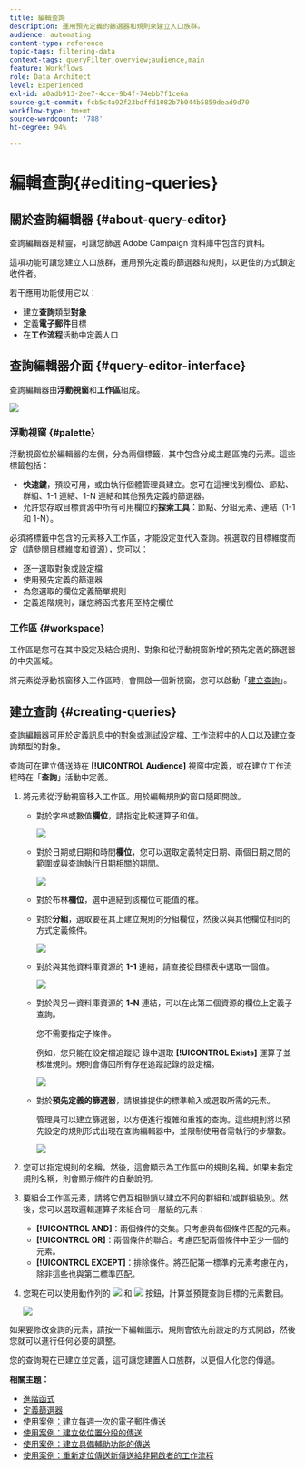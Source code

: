 ```yaml
---
title: 編輯查詢
description: 運用預先定義的篩選器和規則來建立人口族群。
audience: automating
content-type: reference
topic-tags: filtering-data
context-tags: queryFilter,overview;audience,main
feature: Workflows
role: Data Architect
level: Experienced
exl-id: a0adb913-2ee7-4cce-9b4f-74ebb7f1ce6a
source-git-commit: fcb5c4a92f23bdffd1082b7b044b5859dead9d70
workflow-type: tm+mt
source-wordcount: '788'
ht-degree: 94%

---
```


# 編輯查詢{#editing-queries}

## 關於查詢編輯器 {#about-query-editor}

查詢編輯器是精靈，可讓您篩選 Adobe Campaign 資料庫中包含的資料。

這項功能可讓您建立人口族群，運用預先定義的篩選器和規則，以更佳的方式鎖定收件者。

若干應用功能使用它以：

* 建立&#x200B;**查詢**&#x200B;類型&#x200B;**對象**
* 定義&#x200B;**電子郵件**&#x200B;目標
* 在&#x200B;**工作流程**&#x200B;活動中定義人口

## 查詢編輯器介面 {#query-editor-interface}

查詢編輯器由&#x200B;**浮動視窗**&#x200B;和&#x200B;**工作區**&#x200B;組成。

![](assets/query_editor_overview.png)

### 浮動視窗 {#palette}

浮動視窗位於編輯器的左側，分為兩個標籤，其中包含分成主題區塊的元素。這些標籤包括：

* **快速鍵**，預設可用，或由執行個體管理員建立。您可在這裡找到欄位、節點、群組、1-1 連結、1-N 連結和其他預先定義的篩選器。
* 允許您存取目標資源中所有可用欄位的&#x200B;**探索工具**：節點、分組元素、連結（1-1 和 1-N）。

必須將標籤中包含的元素移入工作區，才能設定並代入查詢。視選取的目標維度而定（請參閱[目標維度和資源](../../automating/using/query.md#targeting-dimensions-and-resources)），您可以：

* 逐一選取對象或設定檔
* 使用預先定義的篩選器
* 為您選取的欄位定義簡單規則
* 定義進階規則，讓您將函式套用至特定欄位

### 工作區 {#workspace}

工作區是您可在其中設定及結合規則、對象和從浮動視窗新增的預先定義的篩選器的中央區域。

將元素從浮動視窗移入工作區時，會開啟一個新視窗，您可以啟動「[建立查詢](#creating-queries)」。

## 建立查詢 {#creating-queries}

查詢編輯器可用於定義訊息中的對象或測試設定檔、工作流程中的人口以及建立查詢類型的對象。

查詢可在建立傳送時在 **[!UICONTROL Audience]** 視窗中定義，或在建立工作流程時在「**查詢**」活動中定義。

1. 將元素從浮動視窗移入工作區。用於編輯規則的窗口隨即開啟。

   * 對於字串或數值&#x200B;**欄位**，請指定比較運算子和值。

     ![](assets/query_editor_audience_definition2.png)

   * 對於日期或日期和時間&#x200B;**欄位**，您可以選取定義特定日期、兩個日期之間的範圍或與查詢執行日期相關的期間。

     ![](assets/query_editor_date_field.png)

   * 對於布林&#x200B;**欄位**，選中連結到該欄位可能值的框。
   * 對於&#x200B;**分組**，選取要在其上建立規則的分組欄位，然後以與其他欄位相同的方式定義條件。

     ![](assets/query_editor_audience_definition4.png)

   * 對於與其他資料庫資源的 **1-1** 連結，請直接從目標表中選取一個值。

     ![](assets/query_editor_audience_definition5.png)

   * 對於與另一資料庫資源的 **1-N** 連結，可以在此第二個資源的欄位上定義子查詢。

     您不需要指定子條件。

     例如，您只能在設定檔追蹤記 錄中選取 **[!UICONTROL Exists]** 運算子並核准規則。規則會傳回所有存在追蹤記錄的設定檔。

     ![](assets/query_editor_audience_definition6.png)

   * 對於&#x200B;**預先定義的篩選器**，請根據提供的標準輸入或選取所需的元素。

     管理員可以建立篩選器，以方便進行複雜和重複的查詢。這些規則將以預先設定的規則形式出現在查詢編輯器中，並限制使用者需執行的步驟數。

     ![](assets/query-editor_filter_email-audience_filter.png)

1. 您可以指定規則的名稱。然後，這會顯示為工作區中的規則名稱。如果未指定規則名稱，則會顯示條件的自動說明。
1. 要組合工作區元素，請將它們互相聯鎖以建立不同的群組和/或群組級別。然後，您可以選取邏輯運算子來組合同一層級的元素：

   * **[!UICONTROL AND]**：兩個條件的交集。只考慮與每個條件匹配的元素。
   * **[!UICONTROL OR]**：兩個條件的聯合。考慮匹配兩個條件中至少一個的元素。
   * **[!UICONTROL EXCEPT]**：排除條件。將匹配第一標準的元素考慮在內，除非這些也與第二標準匹配。

1. 您現在可以使用動作列的 ![](assets/count.png) 和 ![](assets/preview.png) 按鈕，計算並預覽查詢目標的元素數目。

   ![](assets/query_editor_combining_rules.png)

如果要修改查詢的元素，請按一下編輯圖示。規則會依先前設定的方式開啟，然後您就可以進行任何必要的調整。

您的查詢現在已建立並定義，這可讓您建置人口族群，以更個人化您的傳遞。

**相關主題：**

* [進階函式](../../automating/using/advanced-expression-editing.md)
* [定義篩選器](../../developing/using/configuring-filter-definition.md)
* [使用案例：建立每週一次的電子郵件傳送](../../automating/using/workflow-weekly-offer.md)
* [使用案例：建立依位置分段的傳送](../../automating/using/workflow-segmentation-location.md)
* [使用案例：建立具備輔助功能的傳送](../../automating/using/workflow-created-query-with-complement.md)
* [使用案例：重新定位傳送新傳送給非開啟者的工作流程](../../automating/using/workflow-cross-channel-retargeting.md)
